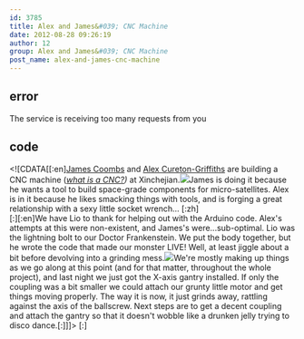 ```yaml
---
id: 3785
title: Alex and James&#039; CNC Machine
date: 2012-08-28 09:26:19
author: 12
group: Alex and James&#039; CNC Machine
post_name: alex-and-james-cnc-machine
---
```


## error
The service is receiving too many requests from you

## code
 <!\[CDATA\[\[:en\][James Coombs](http://www.spaceshiplead.com) and [Alex Cureton-Griffiths](http://about.me/alexcg) are building a CNC machine ([_what is a CNC?_](http://whatisacnc.com/what-is-a-cnc-milling-machine/)_)_ at Xinchejian.[![](http://xinchejian.com/wp-content/uploads/2012/08/IMG_0905-300x224.jpg)](http://xinchejian.com/2012/08/28/alex-and-james-cnc-machine/img%5F0905/)James is doing it because he wants a tool to build space-grade components for micro-satellites. Alex is in it because he likes smacking things with tools, and is forging a great relationship with a sexy little socket wrench... \[:zh\]  
\[:\]\[:en\]We have Lio to thank for helping out with the Arduino code. Alex's attempts at this were non-existent, and James's were...sub-optimal. Lio was the lightning bolt to our Doctor Frankenstein. We put the body together, but he wrote the code that made our monster LIVE! Well, at least jiggle about a bit before devolving into a grinding mess.[![](http://xinchejian.com/wp-content/uploads/2012/08/IMG_0906-300x224.jpg)](http://xinchejian.com/2012/08/28/alex-and-james-cnc-machine/img%5F0906/)We're mostly making up things as we go along at this point (and for that matter, throughout the whole project), and last night we just got the X-axis gantry installed. If only the coupling was a bit smaller we could attach our grunty little motor and get things moving properly. The way it is now, it just grinds away, rattling against the axis of the ballscrew. Next steps are to get a decent coupling and attach the gantry so that it doesn't wobble like a drunken jelly trying to disco dance.\[:\]\]\]> \[:\]
